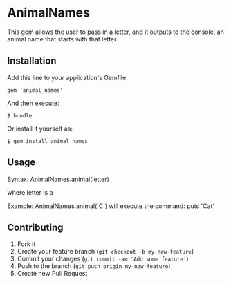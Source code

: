 # AnimalNames

This gem allows the user to pass in a letter,
and it outputs to the console, an animal name 
that starts with that letter.

## Installation

Add this line to your application's Gemfile:

    gem 'animal_names'

And then execute:

    $ bundle

Or install it yourself as:

    $ gem install animal_names

## Usage

Syntax: AnimalNames.animal(letter) 

where letter is a 

Example:
	AnimalNames.animal('C') will execute the command: puts 'Cat'

## Contributing

1. Fork it
2. Create your feature branch (`git checkout -b my-new-feature`)
3. Commit your changes (`git commit -am 'Add some feature'`)
4. Push to the branch (`git push origin my-new-feature`)
5. Create new Pull Request
